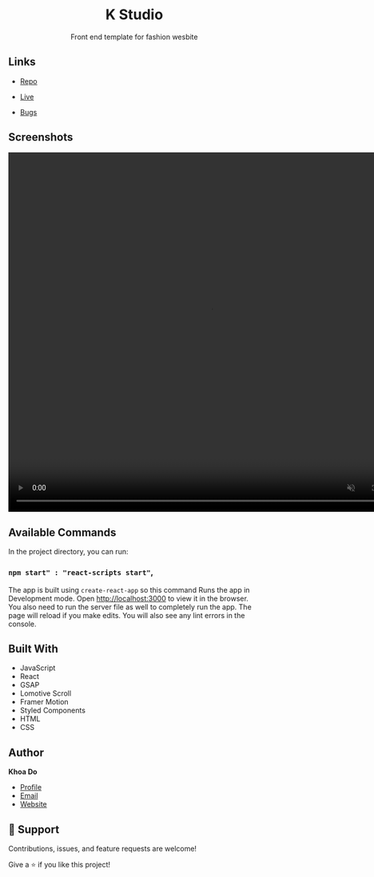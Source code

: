 <h1 align="center">K Studio</h1>

<p align="center">Front end template for fashion wesbite</p>

## Links

- [Repo](https://github.com/khoadodk/k-studio 'Repo')

- [Live](https://k-studio.netlify.app/ 'Live View')

- [Bugs](https://github.com/khoadodk/k-studio/issues 'Issues Page')

## Screenshots

<video width="806" height="720" autoplay muted>
  <source src="video.mp4" type="video/mp4">
</video>

## Available Commands

In the project directory, you can run:

### `npm start" : "react-scripts start"`,

The app is built using `create-react-app` so this command Runs the app in Development mode. Open [http://localhost:3000](http://localhost:3000) to view it in the browser. You also need to run the server file as well to completely run the app. The page will reload if you make edits.
You will also see any lint errors in the console.

## Built With

- JavaScript
- React
- GSAP
- Lomotive Scroll
- Framer Motion
- Styled Components
- HTML
- CSS

## Author

**Khoa Do**

- [Profile](https://github.com/khoadodk 'Khoa Do')
- [Email](mailto:khoado.dk@gmail.com 'Hi!')
- [Website](https://khoado.dev 'Welcome')

## 🤝 Support

Contributions, issues, and feature requests are welcome!

Give a ⭐️ if you like this project!
